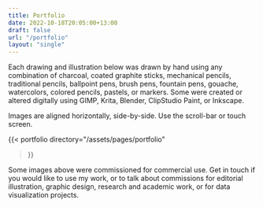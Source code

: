 ```yaml
---
title: Portfolio
date: 2022-10-18T20:05:00+13:00
draft: false
url: "/portfolio"
layout: "single"
---
```


Each drawing and illustration below was drawn by hand using any combination of
charcoal, coated graphite sticks, mechanical pencils, traditional pencils,
ballpoint pens, brush pens, fountain pens, gouache, watercolors, colored
pencils, pastels, or markers. Some were created or altered digitally using
GIMP, Krita, Blender, ClipStudio Paint, or Inkscape.

Images are aligned horizontally, side-by-side. Use the scroll-bar or touch screen.

{{< portfolio
  directory="/assets/pages/portfolio"
>}}

Some images above were commissioned for commercial use. Get in touch if
you would like to use my work, or to talk about commissions for editorial
illustration, graphic design, research and academic work, or for data
visualization projects.
